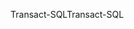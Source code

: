 <span data-ttu-id="9cfc3-101">Transact-SQL</span><span class="sxs-lookup"><span data-stu-id="9cfc3-101">Transact-SQL</span></span>